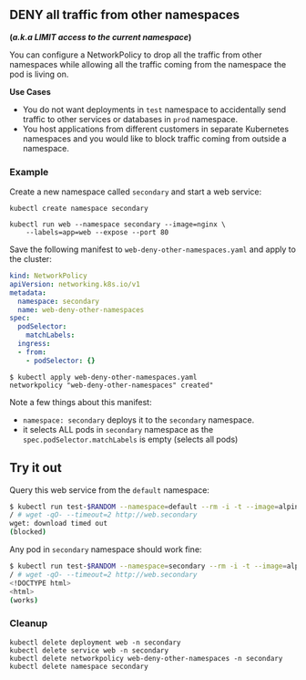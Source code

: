 ## DENY all traffic from other namespaces

__(_a.k.a  LIMIT access to the current namespace_)__

You can configure a NetworkPolicy to drop all the traffic
from other namespaces while allowing all the traffic coming
from the namespace the pod is living on.

**Use Cases**
- You do not want deployments in `test` namespace to accidentally
  send traffic to other services or databases in `prod` namespace.
- You host applications from different customers in separate Kubernetes
  namespaces and you would like to block traffic coming from outside a
  namespace.

### Example

Create a new namespace called `secondary` and start a web service:

    kubectl create namespace secondary
    
    kubectl run web --namespace secondary --image=nginx \
        --labels=app=web --expose --port 80

Save the following manifest to `web-deny-other-namespaces.yaml` and apply
to the cluster:

```yaml
kind: NetworkPolicy
apiVersion: networking.k8s.io/v1
metadata:
  namespace: secondary
  name: web-deny-other-namespaces
spec:
  podSelector:
    matchLabels:
  ingress:
  - from:
    - podSelector: {}
```

```
$ kubectl apply web-deny-other-namespaces.yaml
networkpolicy "web-deny-other-namespaces" created"
```

Note a few things about this manifest:

- `namespace: secondary` deploys it to the `secondary` namespace.
- it selects ALL pods in `secondary` namespace as the 
  `spec.podSelector.matchLabels` is empty (selects all pods)
  
## Try it out

Query this web service from the `default` namespace:

```sh
$ kubectl run test-$RANDOM --namespace=default --rm -i -t --image=alpine -- sh
/ # wget -qO- --timeout=2 http://web.secondary
wget: download timed out
(blocked)
```

Any pod in `secondary` namespace should work fine:

```sh
$ kubectl run test-$RANDOM --namespace=secondary --rm -i -t --image=alpine -- sh
/ # wget -qO- --timeout=2 http://web.secondary
<!DOCTYPE html>
<html>
(works)
```

### Cleanup

    kubectl delete deployment web -n secondary
    kubectl delete service web -n secondary
    kubectl delete networkpolicy web-deny-other-namespaces -n secondary
    kubectl delete namespace secondary
